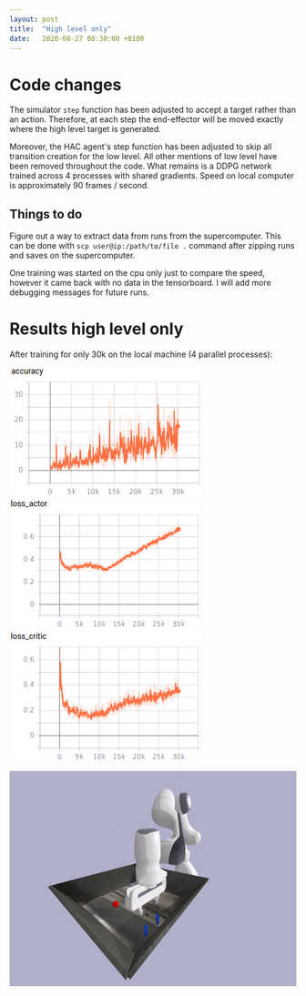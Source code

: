```yaml
---
layout: post
title:  "High level only"
date:   2020-08-27 08:30:00 +0100
---
```

<!-- ![Bug found](/assets/Common/bug-stop.png){: .center-image} -->
# Code changes
The simulator `step` function has been adjusted to accept a target rather than an action. Therefore, at each step the end-effector will be moved exactly where the high level target is generated.

Moreover, the HAC agent's step function has been adjusted to skip all transition creation for the low level. All other mentions of low level have been removed throughout the code. What remains is a DDPG network trained across 4 processes with shared gradients. Speed on local computer is approximately 90 frames / second.

## Things to do
Figure out a way to extract data from runs from the supercomputer. This can be done with `scp user@ip:/path/to/file .` command after zipping runs and saves on the supercomputer.

One training was started on the cpu only just to compare the speed, however it came back with no data in the tensorboard. I will add more debugging messages for future runs.

# Results high level only
After training for only 30k on the local machine (4 parallel processes):

![Accuracy](/assets/High-level-only/accuracy.png)
![Actor loss](/assets/High-level-only/loss_actor.png)
![Critic loss](/assets/High-level-only/loss_critic.png)

![Gif](/assets/High-level-only/run0.gif)

<!-- ![Low level accuracy](/assets/Benefits-of-Normalization/0_accurac.png)
![Low level actor loss](/assets/Benefits-of-Normalization/0_loss_actor.png)
![Low level critic loss](/assets/Benefits-of-Normalization/0_loss_critic.png)
![Low level reward](/assets/Normalization-3/0_reward.png)
![High level accuracy](/assets/Benefits-of-Normalization/1_accuracy.png)
![High level actor loss](/assets/Benefits-of-Normalization/1_loss_actor.png)
![High level critic loss](/assets/Benefits-of-Normalization/1_loss_critic.png)
![High level accuracy](/assets/Normalization-3/1_reward.png) -->